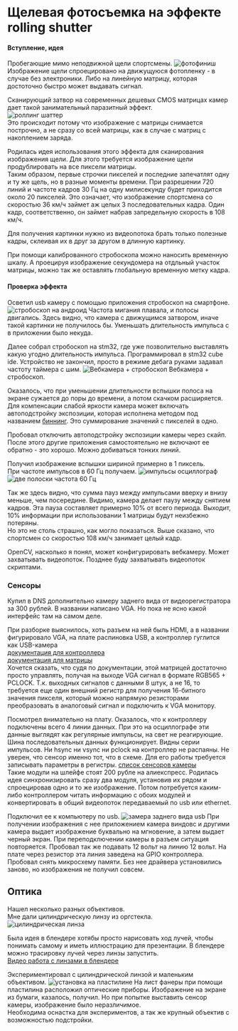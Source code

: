 # Щелевая фотосъемка на эффекте rolling shutter
#### Вступление, идея
Пробегающие мимо неподвижной щели спортсмены.
![фотофиниш](https://i.postimg.cc/J4tJkcTb/image.png)
Изображение щели спроецировано на движущуюся фотопленку - в случае без электроники. Либо на линейную матрицу, которая достоточно быстро может выдавать сигнал.

Сканирующий затвор на современных дешевых CMOS матрицах камер дает такой занимательный паразитный эффект.  
![роллинг шаттер](https://i.postimg.cc/J4PL9jmd/image.png)  
Это происходит потому что изображение с матрицы снимается построчно, а не сразу со всей матрицы, как в случае с матриц с накоплением заряда.

Родилась идея использования этого эффекта для сканирования изображения щели. Для этого требуется изображение щели продублировать на все пиксели матрицы.  
Таким образом, первые строчки пикселей и последние запечатлят одну и ту же щель, но в разные моменты времени.
При разрешении 720 линий и частоте кадров 30 Гц на одну милисекунду будет приходится около 20 пикселей.
Это означает, что изображение спортсмена со скоростью 36 км/ч займет аж целых 3 последовательных кадра. Один кадр, соответственно, он займет набрав запредельную скорость в 108 км/ч.

Для получения картинки нужно из видеопотока брать только полезные кадры, склеивая их в друг за другом в длинную картинку.

При помощи калиброванного стробоскопа можно наносить временную шкалу. А проецируя изображение секундомера на отдльный участок матрицы, можно так же оставлять глобальную временную метку кадра.

#### Проверка эффекта
Осветил usb камеру с помощью приложения стробоскоп на смартфоне.
![стробоскоп на андроид](https://i.postimg.cc/SsKfR0Hh/image.png)
Частота мигания плавала, и полосы двигались. Здесь видно, что камера с движущимся затвором, иначе такой картинки не получилось бы. Уменьшать длительность импульса с в приложении было некуда.

Далее собрал стробоскоп на stm32, где уже позволительно выставлять какую угодно длительность импульса.
Программировал в stm32 cube ide. Устройство не закончил, просто в режиме дебага руками задавал частоту таймера с шим.
![Вебкамера + стробоскоп](https://i.postimg.cc/zXhS32Kh/image.png)
Вебкамера + стробоскоп.

Оказалось, что при уменьшении длительности вспышки полоса на экране сужается до поры до времени, а потом скачком расширяется.  
Для компенсации слабой яркости камера может включать автоподстройку экспозиции, которая исполнена методом под названием [биннинг](https://www.baslerweb.com/ru/prodazhi-i-tekhpodderzhka/baza-znanij/vopros-otvet-faq/what-is-binning/15191/). Это суммирование значений с пикселей в одно.

Пробовал отключить автоподстройку экспозиции камеры через скайп. После этого другие приложения самостоятельно не включают ее обратно - это хорошо. Можно добиваться тонких линий.

Получил изображение вспышки шириной примерно в 1 пиксель.  
При частоте импульсов в 60 Гц получаем.
![импульсы осциллограф](https://i.postimg.cc/xdN0SmW9/image.png)
![две полоски частота 60 Гц](https://i.postimg.cc/7LRf3wyZ/vlcsnap-2021-10-11-00h50m32s458.png)

Так же здесь видно, что сумма пауз между импульсами вверху и внизу меньше, чем посередине.
Видимо, камера делает паузу между снятием кадров. Эта пауза составляет примерно 10% от всего периода. Выходит, 10% информации при использовании 1 матрицы будут неизбежно потеряны.  
Но это не столь страшно, как могло показаться. Выше сказано, что спортсмен со скоростью 108 км/ч занимает целый кадр.

OpenCV, насколько я понял, может конфигурировать вебкамеру. Может захватывать видеопоток. Позднее буду захватывать видеопоток скриптами.

### Сенсоры

Купил в DNS дополнительно камеру заднего вида от видеорегистратора за 300 рублей. В названии написано VGA. Но пока не ясно какой интерфейс там на самом деле.

При разборке выяснилось, хоть разъем на ней быль HDMI, а в названии фигурировало VGA, на плате распиновка USB, а контроллер гуглится как USB-камера  
[документация для контроллера](https://www.supertekmodule.com/wp-content/uploads/2019/09/ST-M8189WIFI-Camera-Module-Data-SheetV2.pdf)  
[документация для матрицы](https://www.min.at/prinz/fp-content/attachs/GC0308.pdf)  
Хочется сказать, что судя по документации, этой матрицей достаточно просто управлять, получая на выходе VGA сигнал в формате RGB565 + PCLOCK. Т.к. выходных сигналов с данными 8 штук, а не 16, то требуется еще один внешний регистр для получения 16-битного значения пикселя, который можно напрямую резисторами преобразовать в аналоговый сигнал и подключить к VGA монитору.

Посмотрел внимательно на плату. Оказалось, что к контроллеру подключены всего 4 линии данных. При это на осциллографе эти данные выглядят как регулярные импульсы, на свет не реагирующие. Шина последовательных данных функционирует. Видны серии импульсов. 
Ни hsync ни vsync ни pclock на контроллер не распаяны.
Не уверен, что сенсор именно тот, что в схеме. Для его работы требуется записывать параметры в регистры.
[список сенсоров камеры](https://www.arducam.com/arducam-usb-camera-dev-kits/)  
Такие модули на шлейфе стоят 200 рубле на алиекспресс. Родилась идея синхронизировать сразу два модуля, установив их рядом и спроецировав одно и то же изображение. Потом потребуется каким-либо контроллером читать информацию с обоих модулей и конвертировать в общий видеопоток передаваемый по usb или ethernet.

Подключил ее к компьютеру по usb.
![замера заднего вида usb](https://i.postimg.cc/QtLS6YzG/image.png)
При получении изображения с нее приложением камера виндовс и другими камера выдает изображение буквально на мгновение, а затем выдает черный экран. При переподключении камеры в разъем ситуация повторяется. Пробовал так же подавать 12 вольт на линию 12 вольт. На плате через резистор эта линия заведена на GPIO контроллера. 
Пробовал снять микросхему памяти. Без нее драйвера установились заново, но изображения не получил совсем.


## Оптика

Нашел несколько разных объективов.  
Мне дали цилиндрическую линзу из оргстекла.
![цилиндрическая линза](https://i.postimg.cc/Y9JLHJH8/image.png)

Была идея в блендере хотябы просто нарисовать ход лучей, чтобы понимать самому и иметь иллюстрацию для презентации.
В блендере можно трасировку лучей через линзы запустить.  
[Видео работа с линзами в блендере](https://youtu.be/3hln88ukiZI)

Экспериментировал с цилиндрической линзой и маленьким объективом.
![установка на пластилине](https://i.postimg.cc/6qLgX6WW/image.png)
На лист фанеры при помощи пластилина расположил оптические приборы. Изображение на экране из бумаги, казалось, получил. Но при попытке выставить сенсор камеры, изображение было неразличимое.  
Необходима оснастка для экспериментов, а так же крупный объектив с возможностью подстройки.


